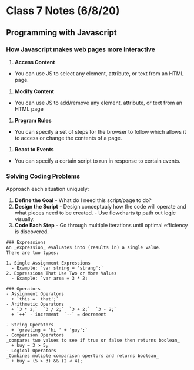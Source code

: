 # Class 7 Notes (6/8/20)

## Programming with Javascript

### How Javascript makes web pages more interactive

1. **Access Content**
  - You can use JS to select any element, attribute, or text from an HTML page.
  
1. **Modify Content**
  - You can use JS to add/remove any element, attribute, or text from an HTML page
  
1. **Program Rules**
  - You can specify a set of steps for the browser to follow which allows it to access or change the contents of a page.
  
1. **React to Events**
  - You can specify a certain script to run in response to certain events.
  
  
  ### Solving Coding Problems
  Approach each situation uniquely:
  1. **Define the Goal**
    - What do I need this script/page to do?
  1. **Design the Script**
    - Design conceptualy how the code will operate and what pieces need to be created.
    - Use flowcharts tp path out logic visually.
  1. **Code Each Step**
    - Go through multiple iterations until optimal efficiency is discovered.
    
    
    ### Expressions
    An _expression_ evaluates into (results in) a single value. 
    There are two types:
    
    1. Single Assignment Expressions
      - Example: `var string = 'strang';`
    2. Expressions That Use Two or More Values
      - Example: `var area = 3 * 2;
      
    ### Operators
    - Assignment Operators
      + `this = 'that';`
    - Arithmetic Operators
      + `3 * 2;`  `3 / 2;`  `3 + 2;`  `3 - 2;`
      + `++` - increment  `--` = decrement
      
    - String Operators
      + `greeting = 'hi ' + 'guy';`
    - Comparison Operators
    _compares two values to see if true or false then returns boolean_
      + buy = 3 > 5;
    - Logical Operators
    _Combines mutiple comparison opertors and returns boolean_
      + buy = (5 > 3) && (2 < 4);
      
